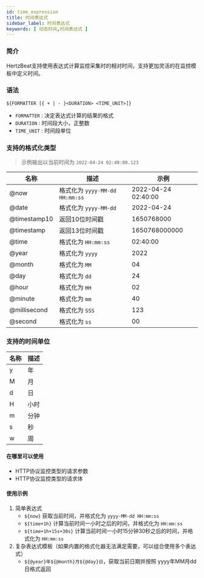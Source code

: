 ```yaml
---
id: time_expression
title: 时间表达式
sidebar_label: 时间表达式
keywords: [ 动态时间,时间表达式 ]
---
```


### 简介

HertzBeat支持使用表达式计算监控采集时的相对时间，支持更加灵活的在监控模板中定义时间。

### 语法

```shell
${FORMATTER [{ + | - }<DURATION> <TIME_UNIT>]}
```

- `FORMATTER` : 决定表达式计算的结果的格式
- `DURATION` : 时间段大小，正整数
- `TIME_UNIT` : 时间段单位

### 支持的格式化类型

> 示例输出以当前时间为 `2022-04-24 02:40:00.123`

|      名称      |             描述             |         示例          |
|--------------|----------------------------|---------------------|
| @now         | 格式化为 `yyyy-MM-dd HH:mm:ss` | 2022-04-24 02:40:00 |
| @date        | 格式化为 `yyyy-MM-dd`          | 2022-04-24          |
| @timestamp10 | 返回10位时间戳                   | 1650768000          |
| @timestamp   | 返回13位时间戳                   | 1650768000000       |
| @time        | 格式化为 `HH:mm:ss`            | 02:40:00            |
| @year        | 格式化为 `yyyy`                | 2022                |
| @month       | 格式化为 `MM`                  | 04                  |
| @day         | 格式化为 `dd`                  | 24                  |
| @hour        | 格式化为 `HH`                  | 02                  |
| @minute      | 格式化为 `mm`                  | 40                  |
| @millisecond | 格式化为 `SSS`                 | 123                 |
| @second      | 格式化为 `ss`                  | 00                  |

### 支持的时间单位

| 名称 | 描述 |
|----|----|
| y  | 年  |
| M  | 月  |
| d  | 日  |
| H  | 小时 |
| m  | 分钟 |
| s  | 秒  |
| w  | 周  |

#### 在哪里可以使用

- HTTP协议监控类型的请求参数
- HTTP协议监控类型的请求体

#### 使用示例

1. 简单表达式
   - `${now}` 获取当前时间，并格式化为 `yyyy-MM-dd HH:mm:ss`
   - `${time+1h}` 计算当前时间一小时之后的时间，并格式化为 `HH:mm:ss`
   - `${time+1h+15s+30s}` 计算当前时间一小时15分钟30秒之后的时间，并格式化为 `HH:mm:ss`
2. 复杂表达式模板（如果内置的格式化器无法满足需要，可以组合使用多个表达式）
   - `${@year}年${@month}月${@day}日`，获取当前日期并按照 yyyy年MM月dd日格式返回
